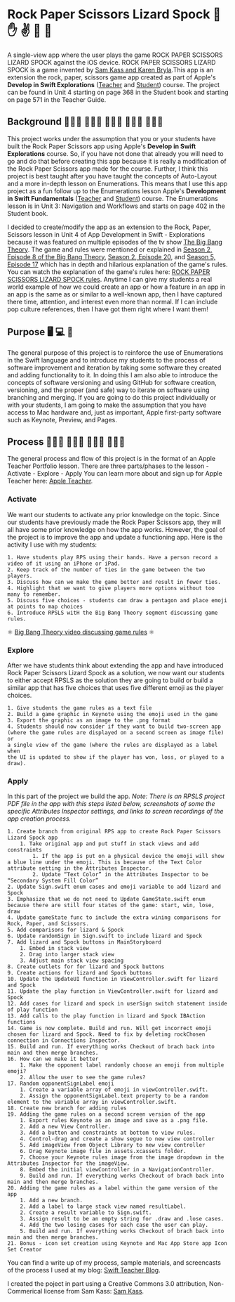 #  Rock Paper Scissors Lizard Spock 👊 ✋ ✌️ 🦎 🖖
A single-view app where the user plays the game ROCK PAPER SCISSORS LIZARD SPOCK  against the iOS device. ROCK PAPER SCISSORS LIZARD SPOCK  is a game invented by [Sam Kass and Karen Bryla](http://www.samkass.com/theories/RPSSL.html).This app is an extension the rock, paper, scissors game app created as part of Apple's **Develop in Swift Explorations** ([Teacher](https://books.apple.com/us/book/develop-in-swift-explorations-teacher-guide/id1511184084) and [Student](https://books.apple.com/us/book/develop-in-swift-explorations/id1511184149)) course. The project can be found in Unit 4 starting on page 368 in the Student book and starting on page 571 in the Teacher Guide. 

## Background 👩🏼‍🎓 🧑🏿‍🎓 👨🏽‍🎓 👩🏻‍💻 👨🏾‍💻
This project works under the assumption that you or your students have built the Rock Paper Scissors app using Apple's **Develop in Swift Explorations** course. So, if you have not done that already you will need to go and do that before creating this app because it is really a modification of the Rock Paper Scissors app made for the course. Further, I think this project is best taught after you have taught the concepts of Auto-Layout and a more in-depth lesson on Enumerations. This means that I use this app project as a fun follow up to the Enumerations lesson Apple's **Development in Swift Fundamentals** ([Teacher](https://books.apple.com/us/book/develop-in-swift-fundamentals-teacher-guide/id1511184161) and [Student](https://books.apple.com/us/book/develop-in-swift-fundamentals/id1511184145)) course. The Enumerations lesson is in Unit 3: Navigation and Workflows and starts on page 402 in the Student book. 

I decided to create/modify the app as an extension to the Rock, Paper, Scissors lesson in Unit 4 of App Development in Swift - Explorations because it was featured on multiple episodes of the tv show [The Big Bang Theory](https://the-big-bang-theory.com/?src=topLogo). The game and rules were mentioned or explained in [Season 2, Episode 8 of the Big Bang Theory](https://the-big-bang-theory.com/episodeguide/episode/208/The-Lizard-Spock-Expansion/), [Season 2, Episode 20](https://the-big-bang-theory.com/episodeguide/episode/220/The-Hofstadter-Isotope/), and [Season 5, Episode 17](https://the-big-bang-theory.com/episodeguide/episode/517/The-Rothman-Disintegration/) which has in depth and hilarious explanation of the game's rules. You can watch the explanation of the game's rules here: [ROCK PAPER SCISSORS LIZARD SPOCK rules](https://www.youtube.com/watch?v=x5Q6-wMx-K8). Anytime I can give my students a real world example of how we could create an app or how a feature in an app in an app is the same as or similar to a well-known app, then I have captured there time, attention, and interest even more than normal. If I can include pop culture references, then I have got them right where I want them!

## Purpose 🖥 💻 📱
The general purpose of this project is to reinforce the use of Enumerations in the Swift language and to introduce my students to the process of software improvement and iteration by taking some software they created and adding functionality to it. In doing this I am also able to introduce the concepts of software versioning and using GitHub for software creation, versioning, and the proper (and safe) way to iterate on software using branching and merging. If you are going to do this project individually or with your students, I am going to make the assumption that you have access to Mac hardware and, just as important, Apple first-party software such as Keynote, Preview, and Pages.

## Process 👩🏾‍🏫 👨🏻‍🏫 👨🏻‍💻 👩🏽‍💻
The general process and flow of this project is in the format of an Apple Teacher Portfolio lesson. There are three parts/phases to the lesson
    - Activate
    - Explore 
    - Apply
 You can learn more about and sign up for Apple Teacher here: [Apple Teacher](https://www.apple.com/education/k12/teacher-resources/). 


### Activate
We want our students to activate any prior knowledge on the topic. Since our students have previously made the Rock Paper Scissors app, they will all have some prior knowledge on how the app works. However, the goal of the project is to improve the app and update a functioning app. Here is the activity I use with my students:

    1. Have students play RPS using their hands. Have a person record a video of it using an iPhone or iPad.
    2. Keep track of the number of ties in the game between the two players.
    3. Discuss how can we make the game better and result in fewer ties. 
    4. Highlight that we want to give players more options without too many to remember.
    5. Discuss five choices - students can draw a pentagon and place emoji at points to map choices
    6. Introduce RPSLS witH the Big Bang Theory segment discussing game rules.

⚛️ [Big Bang Theory video discussing game rules](https://www.youtube.com/watch?v=x5Q6-wMx-K8) ⚛️

### Explore
After we have students think about extending the app and have introduced Rock Paper Scissors Lizard Spock as a solution, we now want our students to either accept RPSLS as the solution they are going to build or build a similar app that has five choices that uses five different emoji as the player choices.

    1. Give students the game rules as a text file
    2. Build a game graphic in Keynote using the emoji used in the game
    3. Export the graphic as an image to the .png format 
    4. Students should now consider if they want to build two-screen app 
    (where the game rules are displayed on a second screen as image file) or 
    a single view of the game (where the rules are displayed as a label when 
    the UI is updated to show if the player has won, loss, or played to a draw).

### Apply 
In this part of the project we build the app.
    *Note: There is an RPSLS project PDF file in the app with this steps listed below, screenshots of some the specific Attributes Inspector settings, and links to screen recordings of the app creation process.*
    
    1. Create branch from original RPS app to create Rock Paper Scissors Lizard Spock app
        1. Take original app and put stuff in stack views and add constraints
            1. If the app is put on a physical device the emoji will show a blue line under the emoji. This is because of the Text Color attribute setting in the Attributes Inspector.
            2. Update “Text Color” in the Attributes Inspector to be “Secondary System Fill Color”
    2. Update Sign.swift enum cases and emoji variable to add lizard and Spock
    3. Emphasize that we do not need to Update GameState.swift enum because there are still four states of the game: start, win, lose, draw
    4. Update gameState func to include the extra wining comparisons for Rock, Paper, and Scissors. 
    5. Add comparisons for lizard & Spock
    6. Update randomSign in Sign.swift to include lizard and Spock
    7. Add lizard and Spock buttons in MainStoryboard
        1. Embed in stack view 
        2. Drag into larger stack view
        3. Adjust main stack view spacing
    8. Create outlets for for lizard and Spock buttons
    9. Create actions for lizard and Spock buttons
    10. Update the UpdateUI function in ViewController.swift for lizard and Spock
    11. Update the play function in ViewController.swift for lizard and Spock
    12. Add cases for lizard and spock in userSign switch statement inside of play function
    13. Add calls to the play function in lizard and Spock IBAction functions
    14. Game is now complete. Build and run. Will get incorrect emoji chosen for lizard and Spock. Need to fix by deleting rockChosen connection in Connections Inspector.
    15. Build and run. If everything works Checkout of brach back into main and then merge branches.
    16. How can we make it better
        1. Make the opponent label randomly choose an emoji from multiple emoji?
        2. Allow the user to see the game rules?
    17. Random opponentSignLabel emoji
        1. Create a variable array of emoji in viewController.swift.
        2. Assign the opponentSignLabel.text property to be a random element to the variable array in viewController.swift.
    18. Create new branch for adding rules 
    19. Adding the game rules on a second screen version of the app
        1. Export rules Keynote as an image and save as a .png file.
        2. Add a new View Controller.
        3. Add a button and constraints at bottom to view rules.
        4. Control-drag and create a show segue to new view controller
        5. Add imageView from Object Library to new view controller
        6. Drag Keynote image file in assets.xcassets folder.
        7. Choose your Keynote rules image from the image dropdown in the Attributes Inspector for the imageView.
        8. Embed the initial viewController in a NavigationController.
        9. Build and run. If everything works Checkout of brach back into main and then merge branches.
    20. Adding the game rules as a label within the game version of the app
        1. Add a new branch.
        2. Add a label to large stack view named resultLabel.
        2. Create a result variable to Sign.swift.
        3. Assign result to be an empty string for .draw and .lose cases.
        4. Add the two losing cases for each case the user can play.
        5. Build and run. If everything works Checkout of brach back into main and then merge branches.
    21. Bonus - icon set creation using Keynote and Mac App Store app Icon Set Creator

You can find a write up of my process, sample materials, and screencasts of the process I used at my blog: [Swift Teacher Blog](https://www.swiftteacher.org).
    
I created the poject in part using a Creative Commons 3.0 attribution, Non-Commerical license from Sam Kass: [Sam Kass](http://www.samkass.com/theories/RPSSL.html).


